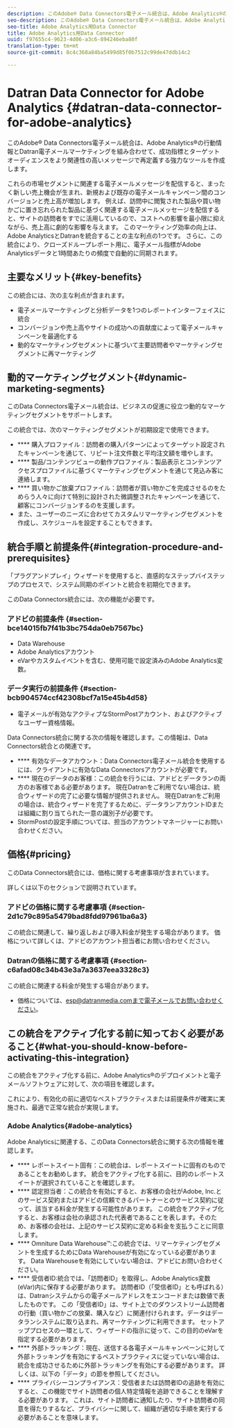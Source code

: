 ```yaml
---
description: このAdobe® Data Connectors電子メール統合は、Adobe Analytics®の行動情報とDatran電子メールマーケティングを組み合わせて、成功指標とターゲットオーディエンスをより関連性の高いメッセージで再定義する強力なツールを作成します。
seo-description: このAdobe® Data Connectors電子メール統合は、Adobe Analytics®の行動情報とDatran電子メールマーケティングを組み合わせて、成功指標とターゲットオーディエンスをより関連性の高いメッセージで再定義する強力なツールを作成します。
seo-title: Adobe Analytics用Data Connector
title: Adobe Analytics用Data Connector
uuid: f97655c4-9623-4d06-a3c6-894246eba80f
translation-type: tm+mt
source-git-commit: 8c4c368a84ba5499d85f0b7512c99de47ddb14c2

---
```



# Datran Data Connector for Adobe Analytics {#datran-data-connector-for-adobe-analytics}

このAdobe® Data Connectors電子メール統合は、Adobe Analytics®の行動情報とDatran電子メールマーケティングを組み合わせて、成功指標とターゲットオーディエンスをより関連性の高いメッセージで再定義する強力なツールを作成します。

これらの市場セグメントに関連する電子メールメッセージを配信すると、まったく新しい売上機会が生まれ、新規および既存の電子メールキャンペーン間のコンバージョンと売上高が増加します。 例えば、訪問中に閲覧された製品や買い物かごに置き忘れられた製品に基づく関連する電子メールメッセージを配信すると、サイトの訪問者をすでに活用しているので、コストへの影響を最小限に抑えながら、売上高に劇的な影響を与えます。 このマーケティング効率の向上は、Adobe AnalyticsとDatranを統合することの主な利点の1つです。 さらに、この統合により、クローズドループレポート用に、電子メール指標がAdobe Analyticsデータと1時間あたりの頻度で自動的に同期されます。

## 主要なメリット{#key-benefits}

この統合には、次の主な利点が含まれます。

* 電子メールマーケティングと分析データを1つのレポートインターフェイスに統合
* コンバージョンや売上高やサイトの成功への貢献度によって電子メールキャンペーンを最適化する
* 動的なマーケティングセグメントに基づいて主要訪問者やマーケティングセグメントに再マーケティング

## 動的マーケティングセグメント{#dynamic-marketing-segments}

このData Connectors電子メール統合は、ビジネスの促進に役立つ動的なマーケティングセグメントをサポートします。

この統合では、次のマーケティングセグメントが初期設定で使用できます。

* **** 購入プロファイル：訪問者の購入パターンによってターゲット設定されたキャンペーンを通じて、リピート注文件数と平均注文額を増やします。
* **** 製品/コンテンツビューの動作プロファイル：製品表示とコンテンツアクセスプロファイルに基づくマーケティングセグメントを通じて見込み客に連絡します。
* **** 買い物かご放棄プロファイル：訪問者が買い物かごを完成させるのをためらう人々に向けて特別に設計された微調整されたキャンペーンを通じて、顧客にコンバージョンするのを支援します。
* また、ユーザーのニーズに合わせてカスタムリマーケティングセグメントを作成し、スケジュールを設定することもできます。

## 統合手順と前提条件{#integration-procedure-and-prerequisites}

「プラグアンドプレイ」ウィザードを使用すると、直感的なステップバイステップのプロセスで、システム同期のポイントと統合を初期化できます。

このData Connectors統合には、次の機能が必要です。

### アドビの前提条件 {#section-bce14015fb7f41b3bc754da0eb7567bc}

* Data Warehouse
* Adobe Analyticsアカウント
* eVarやカスタムイベントを含む、使用可能で設定済みのAdobe Analytics変数。

### データ実行の前提条件 {#section-bcb904574ccf42308bcf7a15e45b4d58}

* 電子メールが有効なアクティブなStormPostアカウント、およびアクティブなユーザー資格情報。

Data Connectors統合に関する次の情報を確認します。この情報は、Data Connectors統合との関連です。

* **** 有効なデータアカウント：Data Connectors電子メール統合を使用するには、クライアントに有効なData Connectorsアカウントが必要です。
* **** 現在のデータのお客様：この統合を行うには、アドビとデータランの両方のお客様である必要があります。 現在Datranをご利用でない場合は、統合ウィザードの完了に必要な情報が提供されません。 現在Datranをご利用の場合は、統合ウィザードを完了するために、データランアカウントIDまたは組織に割り当てられた一意の識別子が必要です。
* StormPostの設定手順については、担当のアカウントマネージャーにお問い合わせください。

## 価格{#pricing}

このData Connectors統合には、価格に関する考慮事項が含まれています。

詳しくは以下のセクションで説明されています。

### アドビの価格に関する考慮事項 {#section-2d1c79c895a5479bad8fdd97961ba6a3}

この統合に関連して、繰り返しおよび導入料金が発生する場合があります。 価格について詳しくは、アドビのアカウント担当者にお問い合わせください。

### Datranの価格に関する考慮事項 {#section-c6afad08c34b43e3a7a3637eea3328c3}

この統合に関連する料金が発生する場合があります。

* 価格については、esp@datranmedia.comまで電子メールでお問い合わせください。

## この統合をアクティブ化する前に知っておく必要があること{#what-you-should-know-before-activating-this-integration}

この統合をアクティブ化する前に、Adobe Analytics®のデプロイメントと電子メールソフトウェアに対して、次の項目を確認します。

これにより、有効化の前に適切なベストプラクティスまたは前提条件が確実に実施され、最適で正常な統合が実現します。

### Adobe Analytics{#adobe-analytics}

Adobe Analyticsに関連する、このData Connectors統合に関する次の情報を確認します。

* **** レポートスイート固有：この統合は、レポートスイートに固有のものであることをお勧めします。 統合をアクティブ化する前に、目的のレポートスイートが選択されていることを確認します。
* **** 認定担当者：この統合を有効にすると、お客様の会社がAdobe, Inc.とのサービス契約またはアドビの信頼できるパートナーとのサービス契約に従って、該当する料金が発生する可能性があります。 この統合をアクティブ化すると、お客様は会社の承認された代表者であることを表します。そのため、お客様の会社は、上記のサービス契約に定める料金を支払うことに同意します。
* **** Omniture Data Warehouse™:この統合では、リマーケティングセグメントを生成するためにData Warehouseが有効になっている必要があります。 Data Warehouseを有効にしていない場合は、アドビにお問い合わせください。
* **** 受信者ID:統合では、「訪問者ID」を取得し、Adobe Analytics変数(eVar)内に保存する必要があります。 訪問者ID（「受信者ID」とも呼ばれる）は、Datranシステムからの電子メールアドレスをエンコードまたは数値で表したものです。 この「受信者ID」は、サイト上でのダウンストリーム訪問者の行動（買い物かごの放棄、購入など）に関連付けられます。データはデータランシステムに取り込まれ、再マーケティングに利用できます。 セットアッププロセスの一環として、ウィザードの指示に従って、この目的のeVarを指定する必要があります。
* **** 外部トラッキング：現在、送信する各電子メールキャンペーンに対して外部トラッキングを有効にするベストプラクティスに従っていない場合は、統合を成功させるために外部トラッキングを有効にする必要があります。 詳しくは、以下の「データ」の節を参照してください。
* **** プライバシーコンプライアンス：受信者または訪問者IDの追跡を有効にすると、この機能でサイト訪問者の個人特定情報を追跡できることを理解する必要があります。 これは、サイト訪問者に通知したり、サイト訪問者の同意を得たりするなど、プライバシーに関して、組織が適切な手順を実行する必要があることを意味します。
